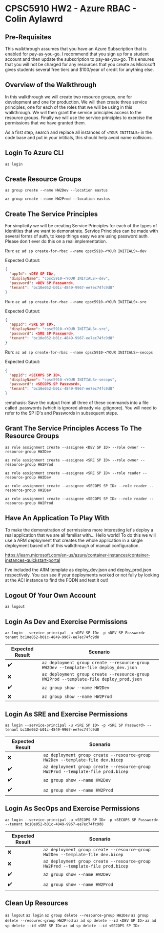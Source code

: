 # CPSC5910 HW2 - Azure RBAC - Colin Aylawrd

## Pre-Requisites

This walkthrough assumes that you have an Azure Subscription that is enabled for pay-as-you-go.  I recommend that you sign up for a student account and then update the subscription to pay-as-you-go. This ensures that you will not be charged for any resources that you create as Microsoft gives students several free tiers and $100/year of credit for anything else.

## Overview of the Walkthrough

In this walkthrough we will create two resource groups, one for development and one for production. We will then create three service principles, one for each of the roles that we will be using in this walkthrough. We will then grant the service principles access to the resource groups. Finally we will use the service principles to exercise the permissions that we have granted them.

As a first step, search and replace all instances of ```<YOUR INITIALS>``` in the code base and put in your intitials, this should help avoid name collisions.

## Login To Azure CLI

```az login```

## Create Resource Groups

```az group create --name HW2Dev --location eastus```

```az group create --name HW2Prod --location eastus```

## Create The Service Principles

For simplicity we will be creating Service Principles for each of the types of identities that we want to demonstrate.  Service Principles can be made with several forms of auth, to keep things easy we are using password auth.  Please don't ever do this on a real implementation.

Run:
```az ad sp create-for-rbac --name cpsc5910-<YOUR INITIALS>-dev```

Expected Output:

```json
{
  "appId": <DEV SP ID>,
  "displayName": "cpsc5910-<YOUR INITIALS>-dev",
  "password": <DEV SP Password>,
  "tenant": "bc10e052-b01c-4849-9967-ee7ec74fc9d8"
}
```

Run:
```az ad sp create-for-rbac --name cpsc5910-<YOUR INITIALS>-sre```

Expected Output:

```json
{
  "appId": <SRE SP ID>,
  "displayName": "cpsc5910-<YOUR INITIALS>-sre",
  "password": <SRE SP Password>,
  "tenant": "bc10e052-b01c-4849-9967-ee7ec74fc9d8"
}
```

Run:
```az ad sp create-for-rbac --name cpsc5910-<YOUR INITIALS>-secops```

Expected Output:

```json
{
  "appId": <SECOPS SP ID>,
  "displayName": "cpsc5910-<YOUR INITIALS>-secops",
  "password": <SECOPS SP Password>,
  "tenant": "bc10e052-b01c-4849-9967-ee7ec74fc9d8"
}
```

:emphasis: Save the output from all three of these commands into a file called .passwords (which is ignored already via .gitignore).  You will need to refer to the SP ID's and Passwords in subsequent steps.

## Grant The Service Principles Access To The Resource Groups

```az role assignment create --assignee <DEV SP ID> --role owner --resource-group HW2Dev```

```az role assignment create --assignee <SRE SP ID> --role owner --resource-group HW2Prod```

```az role assignment create --assignee <SRE SP ID> --role reader --resource-group HW2Dev```

```az role assignment create --assignee <SECOPS SP ID> --role reader --resource-group HW2Dev```

```az role assignment create --assignee <SECOPS SP ID> --role reader --resource-group HW2Prod```

## Have An Application To Play With

To make the demonstration of permissions more interesting let's deploy a real application that we are all familiar with... Hello world! To do this we will use a ARM deployment that creates the whole application in a single deployment based off of this walkthrough of manual configuration.

<https://learn.microsoft.com/en-us/azure/container-instances/container-instances-quickstart-portal>

I've included the ARM template as deploy_dev.json and deploy_prod.json respectively.  You can see if your deployments worked or not fully by looking at the ACI instance to find the FQDN and test it out!

## Logout Of Your Own Account

```az logout```

## Login As Dev and Exercise Permissions

```az login --service-principal -u <DEV SP ID> -p <DEV SP Password> --tenant bc10e052-b01c-4849-9967-ee7ec74fc9d8```

| Expected Result    | Scenario |
|--------------------|----------|
| :heavy_check_mark: | ```az deployment group create --resource-group HW2Dev --template-file deploy_dev.json```|
| :x:                | ```az deployment group create --resource-group HW2Prod --template-file deploy_prod.json```|
| :heavy_check_mark: | ```az group show --name HW2Dev```|
| :x:                | ```az group show --name HW2Prod```|

## Login As SRE and Exercise Permissions

```az login --service-principal -u <SRE SP ID> -p <SRE SP Password> --tenant bc10e052-b01c-4849-9967-ee7ec74fc9d8```

| Expected Result    | Scenario |
|--------------------|----------|
| :x:                | ```az deployment group create --resource-group HW2Dev --template-file dev.bicep```|
| :heavy_check_mark: | ```az deployment group create --resource-group HW2Prod --template-file prod.bicep```|
| :heavy_check_mark: | ```az group show --name HW2Dev```|
| :heavy_check_mark: | ```az group show --name HW2Prod```|

## Login As SecOps and Exercise Permissions

```az login --service-principal -u <SECOPS SP ID> -p <SECOPS SP Password> --tenant bc10e052-b01c-4849-9967-ee7ec74fc9d8```

| Expected Result    | Scenario |
|--------------------|----------|
| :x:                | ```az deployment group create --resource-group HW2Dev --template-file dev.bicep```|
| :x:                | ```az deployment group create --resource-group HW2Prod --template-file prod.bicep```|
| :heavy_check_mark: | ```az group show --name HW2Dev```|
| :heavy_check_mark: | ```az group show --name HW2Prod```|

## Clean Up Resources

```az logout```
```az login```
```az group delete --resource-group HW2Dev```
```az group delete --resourec-group HW2Prod```
```az ad sp delete --id <DEV SP ID>```
```az ad sp delete --id <SRE SP ID>```
```az ad sp delete --id <SECOPS SP ID>```
